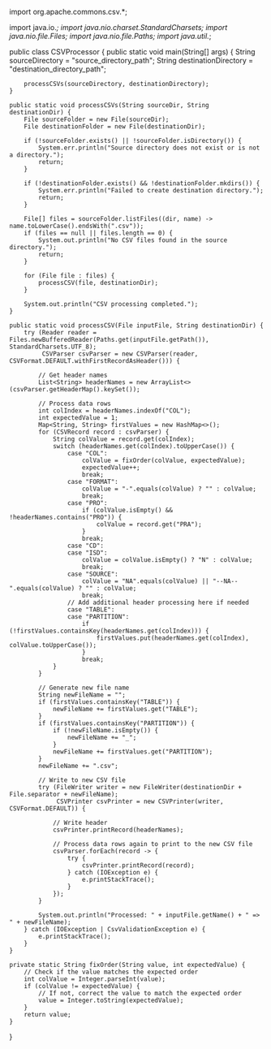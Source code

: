 import org.apache.commons.csv.*;

import java.io.*;
import java.nio.charset.StandardCharsets;
import java.nio.file.Files;
import java.nio.file.Paths;
import java.util.*;

public class CSVProcessor {
    public static void main(String[] args) {
        String sourceDirectory = "source_directory_path";
        String destinationDirectory = "destination_directory_path";

        processCSVs(sourceDirectory, destinationDirectory);
    }

    public static void processCSVs(String sourceDir, String destinationDir) {
        File sourceFolder = new File(sourceDir);
        File destinationFolder = new File(destinationDir);

        if (!sourceFolder.exists() || !sourceFolder.isDirectory()) {
            System.err.println("Source directory does not exist or is not a directory.");
            return;
        }

        if (!destinationFolder.exists() && !destinationFolder.mkdirs()) {
            System.err.println("Failed to create destination directory.");
            return;
        }

        File[] files = sourceFolder.listFiles((dir, name) -> name.toLowerCase().endsWith(".csv"));
        if (files == null || files.length == 0) {
            System.out.println("No CSV files found in the source directory.");
            return;
        }

        for (File file : files) {
            processCSV(file, destinationDir);
        }

        System.out.println("CSV processing completed.");
    }

    public static void processCSV(File inputFile, String destinationDir) {
        try (Reader reader = Files.newBufferedReader(Paths.get(inputFile.getPath()), StandardCharsets.UTF_8);
             CSVParser csvParser = new CSVParser(reader, CSVFormat.DEFAULT.withFirstRecordAsHeader())) {

            // Get header names
            List<String> headerNames = new ArrayList<>(csvParser.getHeaderMap().keySet());

            // Process data rows
            int colIndex = headerNames.indexOf("COL");
            int expectedValue = 1;
            Map<String, String> firstValues = new HashMap<>();
            for (CSVRecord record : csvParser) {
                String colValue = record.get(colIndex);
                switch (headerNames.get(colIndex).toUpperCase()) {
                    case "COL":
                        colValue = fixOrder(colValue, expectedValue);
                        expectedValue++;
                        break;
                    case "FORMAT":
                        colValue = "-".equals(colValue) ? "" : colValue;
                        break;
                    case "PRO":
                        if (colValue.isEmpty() && !headerNames.contains("PRO")) {
                            colValue = record.get("PRA");
                        }
                        break;
                    case "CD":
                    case "ISD":
                        colValue = colValue.isEmpty() ? "N" : colValue;
                        break;
                    case "SOURCE":
                        colValue = "NA".equals(colValue) || "--NA--".equals(colValue) ? "" : colValue;
                        break;
                    // Add additional header processing here if needed
                    case "TABLE":
                    case "PARTITION":
                        if (!firstValues.containsKey(headerNames.get(colIndex))) {
                            firstValues.put(headerNames.get(colIndex), colValue.toUpperCase());
                        }
                        break;
                }
            }

            // Generate new file name
            String newFileName = "";
            if (firstValues.containsKey("TABLE")) {
                newFileName += firstValues.get("TABLE");
            }
            if (firstValues.containsKey("PARTITION")) {
                if (!newFileName.isEmpty()) {
                    newFileName += "_";
                }
                newFileName += firstValues.get("PARTITION");
            }
            newFileName += ".csv";

            // Write to new CSV file
            try (FileWriter writer = new FileWriter(destinationDir + File.separator + newFileName);
                 CSVPrinter csvPrinter = new CSVPrinter(writer, CSVFormat.DEFAULT)) {

                // Write header
                csvPrinter.printRecord(headerNames);

                // Process data rows again to print to the new CSV file
                csvParser.forEach(record -> {
                    try {
                        csvPrinter.printRecord(record);
                    } catch (IOException e) {
                        e.printStackTrace();
                    }
                });
            }

            System.out.println("Processed: " + inputFile.getName() + " => " + newFileName);
        } catch (IOException | CsvValidationException e) {
            e.printStackTrace();
        }
    }

    private static String fixOrder(String value, int expectedValue) {
        // Check if the value matches the expected order
        int colValue = Integer.parseInt(value);
        if (colValue != expectedValue) {
            // If not, correct the value to match the expected order
            value = Integer.toString(expectedValue);
        }
        return value;
    }
}
